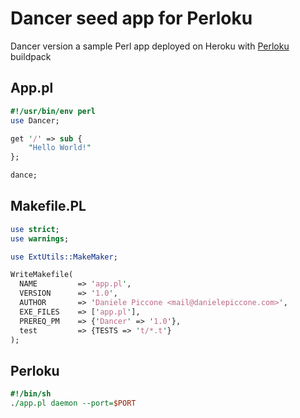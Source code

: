 Dancer seed app for Perloku
=======

Dancer version a sample Perl app deployed on Heroku with [Perloku](https://github.com/judofyr/perloku) buildpack 

## App.pl

```perl
#!/usr/bin/env perl
use Dancer;

get '/' => sub {
    "Hello World!"
};

dance;
```


## Makefile.PL

```perl
use strict;
use warnings;

use ExtUtils::MakeMaker;

WriteMakefile(
  NAME         => 'app.pl',
  VERSION      => '1.0',
  AUTHOR       => 'Daniele Piccone <mail@danielepiccone.com>',
  EXE_FILES    => ['app.pl'],
  PREREQ_PM    => {'Dancer' => '1.0'},
  test         => {TESTS => 't/*.t'}
);
```


## Perloku

```perl
#!/bin/sh
./app.pl daemon --port=$PORT
```

